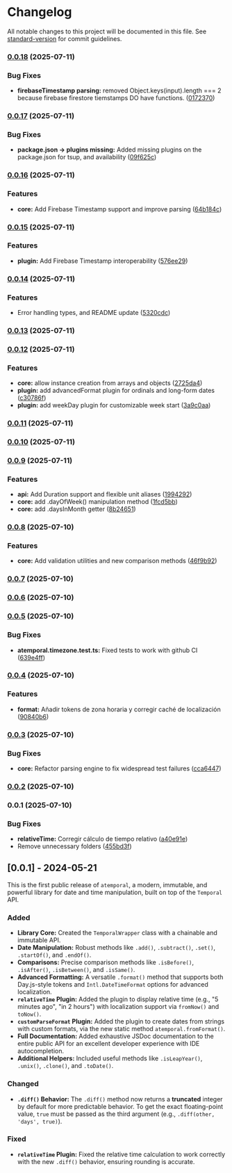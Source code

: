 # Changelog

All notable changes to this project will be documented in this file. See [standard-version](https://github.com/conventional-changelog/standard-version) for commit guidelines.

### [0.0.18](https://github.com/NaturalDevCR/atemporal/compare/v0.0.17...v0.0.18) (2025-07-11)


### Bug Fixes

* **firebaseTimestamp parsing:** removed Object.keys(input).length === 2 because firebase firestore tiemstamps DO have functions. ([0172370](https://github.com/NaturalDevCR/atemporal/commit/01723704a54fd42b760841681ea6336d35cb83a1))

### [0.0.17](https://github.com/NaturalDevCR/atemporal/compare/v0.0.16...v0.0.17) (2025-07-11)


### Bug Fixes

* **package.json -> plugins missing:** Added missing plugins on the package.json for tsup, and availability ([09f625c](https://github.com/NaturalDevCR/atemporal/commit/09f625cfd398655c6a2a244262c1b89462774d75))

### [0.0.16](https://github.com/NaturalDevCR/atemporal/compare/v0.0.15...v0.0.16) (2025-07-11)


### Features

* **core:** Add Firebase Timestamp support and improve parsing ([64b184c](https://github.com/NaturalDevCR/atemporal/commit/64b184c9ca3e3bc65298a4adf0237ddbdf730ed5))

### [0.0.15](https://github.com/NaturalDevCR/atemporal/compare/v0.0.14...v0.0.15) (2025-07-11)


### Features

* **plugin:** Add Firebase Timestamp interoperability ([576ee29](https://github.com/NaturalDevCR/atemporal/commit/576ee29eff5bcc57867082de656242b1368efd92))

### [0.0.14](https://github.com/NaturalDevCR/atemporal/compare/v0.0.13...v0.0.14) (2025-07-11)


### Features

* Error handling types, and README update ([5320cdc](https://github.com/NaturalDevCR/atemporal/commit/5320cdc513857d71a5d9e44ec5a2735f0da95e74))

### [0.0.13](https://github.com/NaturalDevCR/atemporal/compare/v0.0.12...v0.0.13) (2025-07-11)

### [0.0.12](https://github.com/NaturalDevCR/atemporal/compare/v0.0.11...v0.0.12) (2025-07-11)


### Features

* **core:** allow instance creation from arrays and objects ([2725da4](https://github.com/NaturalDevCR/atemporal/commit/2725da493f50441a583f8fdb7093f792324fa62a))
* **plugin:** add advancedFormat plugin for ordinals and long-form dates ([c30786f](https://github.com/NaturalDevCR/atemporal/commit/c30786f52324957e8768c4cc1e538221fe74ad5d))
* **plugin:** add weekDay plugin for customizable week start ([3a9c0aa](https://github.com/NaturalDevCR/atemporal/commit/3a9c0aa07e78b2d95eb494ba1475ce059992cc1f))

### [0.0.11](https://github.com/NaturalDevCR/atemporal/compare/v0.0.10...v0.0.11) (2025-07-11)

### [0.0.10](https://github.com/NaturalDevCR/atemporal/compare/v0.0.9...v0.0.10) (2025-07-11)

### [0.0.9](https://github.com/NaturalDevCR/atemporal/compare/v0.0.8...v0.0.9) (2025-07-11)


### Features

* **api:** Add Duration support and flexible unit aliases ([1994292](https://github.com/NaturalDevCR/atemporal/commit/1994292b85043b7a410cc09b564d168252095070))
* **core:** add .dayOfWeek() manipulation method ([1fcd5bb](https://github.com/NaturalDevCR/atemporal/commit/1fcd5bbcf754d07c5ba3a2c88fb96d11d4291758))
* **core:** add .daysInMonth getter ([8b24651](https://github.com/NaturalDevCR/atemporal/commit/8b2465194525d32e25e48cc62d1025827394382e))

### [0.0.8](https://github.com/NaturalDevCR/atemporal/compare/v0.0.7...v0.0.8) (2025-07-10)


### Features

* **core:** Add validation utilities and new comparison methods ([46f9b92](https://github.com/NaturalDevCR/atemporal/commit/46f9b92782aaf387bec687cc373193feeacb2c26))

### [0.0.7](https://github.com/NaturalDevCR/atemporal/compare/v0.0.6...v0.0.7) (2025-07-10)

### [0.0.6](https://github.com/NaturalDevCR/atemporal/compare/v0.0.5...v0.0.6) (2025-07-10)

### [0.0.5](https://github.com/NaturalDevCR/atemporal/compare/v0.0.4...v0.0.5) (2025-07-10)


### Bug Fixes

* **atemporal.timezone.test.ts:** Fixed tests to work with github CI ([639e4ff](https://github.com/NaturalDevCR/atemporal/commit/639e4ff6d035acd55404db5758e61b4b89ed57d4))

### [0.0.4](https://github.com/NaturalDevCR/atemporal/compare/v0.0.3...v0.0.4) (2025-07-10)


### Features

* **format:** Añadir tokens de zona horaria y corregir caché de localización ([90840b6](https://github.com/NaturalDevCR/atemporal/commit/90840b6511243c30518d65a14538427058faf31e))

### [0.0.3](https://github.com/NaturalDevCR/atemporal/compare/v0.0.2...v0.0.3) (2025-07-10)


### Bug Fixes

* **core:** Refactor parsing engine to fix widespread test failures ([cca6447](https://github.com/NaturalDevCR/atemporal/commit/cca64476f1cd6713d45d5da2545b92f51d51e6aa))

### [0.0.2](https://github.com/NaturalDevCR/atemporal/compare/v0.0.1...v0.0.2) (2025-07-10)

### 0.0.1 (2025-07-10)


### Bug Fixes

* **relativeTime:** Corregir cálculo de tiempo relativo ([a40e91e](https://github.com/NaturalDevCR/atemporal/commit/a40e91e5cd20be830815260d75884af954ee0462))
* Remove unnecessary folders ([455bd3f](https://github.com/NaturalDevCR/atemporal/commit/455bd3f1992d68a840a690b5c1648606e0a326ec))

## [0.0.1] - 2024-05-21

This is the first public release of `atemporal`, a modern, immutable, and powerful library for date and time manipulation, built on top of the `Temporal` API.

### Added

*   **Library Core:** Created the `TemporalWrapper` class with a chainable and immutable API.
*   **Date Manipulation:** Robust methods like `.add()`, `.subtract()`, `.set()`, `.startOf()`, and `.endOf()`.
*   **Comparisons:** Precise comparison methods like `.isBefore()`, `.isAfter()`, `.isBetween()`, and `.isSame()`.
*   **Advanced Formatting:** A versatile `.format()` method that supports both Day.js-style tokens and `Intl.DateTimeFormat` options for advanced localization.
*   **`relativeTime` Plugin:** Added the plugin to display relative time (e.g., "5 minutes ago", "in 2 hours") with localization support via `fromNow()` and `toNow()`.
*   **`customParseFormat` Plugin:** Added the plugin to create dates from strings with custom formats, via the new static method `atemporal.fromFormat()`.
*   **Full Documentation:** Added exhaustive JSDoc documentation to the entire public API for an excellent developer experience with IDE autocompletion.
*   **Additional Helpers:** Included useful methods like `.isLeapYear()`, `.unix()`, `.clone()`, and `.toDate()`.

### Changed

*   **`.diff()` Behavior:** The `.diff()` method now returns a **truncated** integer by default for more predictable behavior. To get the exact floating-point value, `true` must be passed as the third argument (e.g., `.diff(other, 'days', true)`).

### Fixed

*   **`relativeTime` Plugin:** Fixed the relative time calculation to work correctly with the new `.diff()` behavior, ensuring rounding is accurate.